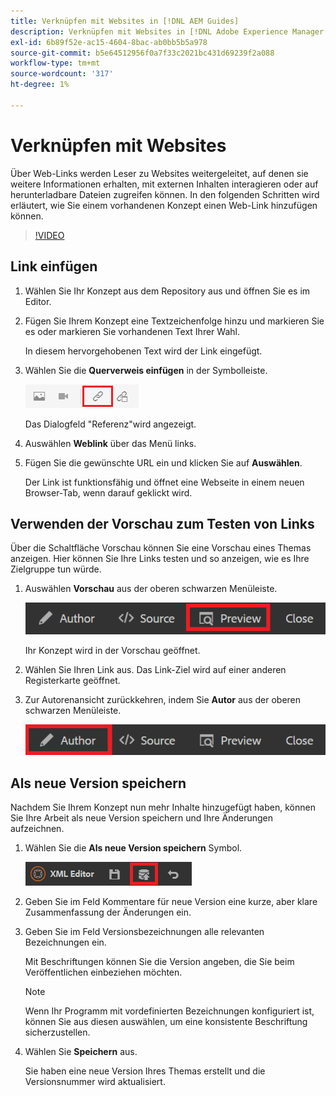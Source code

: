 ```yaml
---
title: Verknüpfen mit Websites in [!DNL AEM Guides]
description: Verknüpfen mit Websites in [!DNL Adobe Experience Manager Guides]
exl-id: 6b89f52e-ac15-4604-8bac-ab0bb5b5a978
source-git-commit: b5e64512956f0a7f33c2021bc431d69239f2a088
workflow-type: tm+mt
source-wordcount: '317'
ht-degree: 1%

---
```


# Verknüpfen mit Websites

Über Web-Links werden Leser zu Websites weitergeleitet, auf denen sie weitere Informationen erhalten, mit externen Inhalten interagieren oder auf herunterladbare Dateien zugreifen können. In den folgenden Schritten wird erläutert, wie Sie einem vorhandenen Konzept einen Web-Link hinzufügen können.

>[!VIDEO](https://video.tv.adobe.com/v/336656?quality=12&learn=on)

## Link einfügen

1. Wählen Sie Ihr Konzept aus dem Repository aus und öffnen Sie es im Editor.
2. Fügen Sie Ihrem Konzept eine Textzeichenfolge hinzu und markieren Sie es oder markieren Sie vorhandenen Text Ihrer Wahl.

   In diesem hervorgehobenen Text wird der Link eingefügt.
3. Wählen Sie die **Querverweis einfügen** in der Symbolleiste.

   ![Symbol &quot;Querverweis einfügen&quot;](images/lesson-5/insert-crossref-icon.png)

   Das Dialogfeld &quot;Referenz&quot;wird angezeigt.


4. Auswählen **Weblink** über das Menü links.
5. Fügen Sie die gewünschte URL ein und klicken Sie auf **Auswählen**.

   Der Link ist funktionsfähig und öffnet eine Webseite in einem neuen Browser-Tab, wenn darauf geklickt wird.

## Verwenden der Vorschau zum Testen von Links

Über die Schaltfläche Vorschau können Sie eine Vorschau eines Themas anzeigen. Hier können Sie Ihre Links testen und so anzeigen, wie es Ihre Zielgruppe tun würde.

1. Auswählen **Vorschau** aus der oberen schwarzen Menüleiste.

   ![Schaltfläche „Vorschau“](images/common/select-preview.png)

   Ihr Konzept wird in der Vorschau geöffnet.

1. Wählen Sie Ihren Link aus.
Das Link-Ziel wird auf einer anderen Registerkarte geöffnet.
1. Zur Autorenansicht zurückkehren, indem Sie **Autor** aus der oberen schwarzen Menüleiste.

   ![Autorenschaltfläche](images/lesson-5/author-map.png)


## Als neue Version speichern

Nachdem Sie Ihrem Konzept nun mehr Inhalte hinzugefügt haben, können Sie Ihre Arbeit als neue Version speichern und Ihre Änderungen aufzeichnen.

1. Wählen Sie die **Als neue Version speichern** Symbol.

   ![Symbol &quot;Als neue Version speichern&quot;](images/common/save-as-new-version.png)

1. Geben Sie im Feld Kommentare für neue Version eine kurze, aber klare Zusammenfassung der Änderungen ein.
1. Geben Sie im Feld Versionsbezeichnungen alle relevanten Bezeichnungen ein.

   Mit Beschriftungen können Sie die Version angeben, die Sie beim Veröffentlichen einbeziehen möchten.

   >[!NOTE]
   > 
   > Wenn Ihr Programm mit vordefinierten Bezeichnungen konfiguriert ist, können Sie aus diesen auswählen, um eine konsistente Beschriftung sicherzustellen.

1. Wählen Sie **Speichern** aus.

   Sie haben eine neue Version Ihres Themas erstellt und die Versionsnummer wird aktualisiert.
